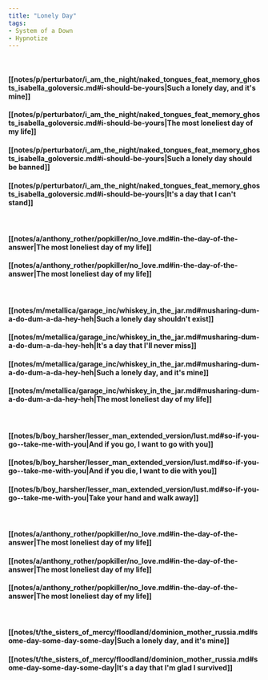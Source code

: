 ```yaml
---
title: "Lonely Day"
tags:
- System of a Down
- Hypnotize
---
```

&nbsp;
#### [[notes/p/perturbator/i_am_the_night/naked_tongues_feat_memory_ghosts_isabella_goloversic.md#i-should-be-yours|Such a lonely day, and it's mine]]
#### [[notes/p/perturbator/i_am_the_night/naked_tongues_feat_memory_ghosts_isabella_goloversic.md#i-should-be-yours|The most loneliest day of my life]]
#### [[notes/p/perturbator/i_am_the_night/naked_tongues_feat_memory_ghosts_isabella_goloversic.md#i-should-be-yours|Such a lonely day should be banned]]
#### [[notes/p/perturbator/i_am_the_night/naked_tongues_feat_memory_ghosts_isabella_goloversic.md#i-should-be-yours|It's a day that I can't stand]]
&nbsp;
#### [[notes/a/anthony_rother/popkiller/no_love.md#in-the-day-of-the-answer|The most loneliest day of my life]]
#### [[notes/a/anthony_rother/popkiller/no_love.md#in-the-day-of-the-answer|The most loneliest day of my life]]
&nbsp;
#### [[notes/m/metallica/garage_inc/whiskey_in_the_jar.md#musharing-dum-a-do-dum-a-da-hey-heh|Such a lonely day shouldn't exist]]
#### [[notes/m/metallica/garage_inc/whiskey_in_the_jar.md#musharing-dum-a-do-dum-a-da-hey-heh|It's a day that I'll never miss]]
#### [[notes/m/metallica/garage_inc/whiskey_in_the_jar.md#musharing-dum-a-do-dum-a-da-hey-heh|Such a lonely day, and it's mine]]
#### [[notes/m/metallica/garage_inc/whiskey_in_the_jar.md#musharing-dum-a-do-dum-a-da-hey-heh|The most loneliest day of my life]]
&nbsp;
#### [[notes/b/boy_harsher/lesser_man_extended_version/lust.md#so-if-you-go--take-me-with-you|And if you go, I want to go with you]]
#### [[notes/b/boy_harsher/lesser_man_extended_version/lust.md#so-if-you-go--take-me-with-you|And if you die, I want to die with you]]
#### [[notes/b/boy_harsher/lesser_man_extended_version/lust.md#so-if-you-go--take-me-with-you|Take your hand and walk away]]
&nbsp;
#### [[notes/a/anthony_rother/popkiller/no_love.md#in-the-day-of-the-answer|The most loneliest day of my life]]
#### [[notes/a/anthony_rother/popkiller/no_love.md#in-the-day-of-the-answer|The most loneliest day of my life]]
#### [[notes/a/anthony_rother/popkiller/no_love.md#in-the-day-of-the-answer|The most loneliest day of my life]]
&nbsp;
#### [[notes/t/the_sisters_of_mercy/floodland/dominion_mother_russia.md#some-day-some-day-some-day|Such a lonely day, and it's mine]]
#### [[notes/t/the_sisters_of_mercy/floodland/dominion_mother_russia.md#some-day-some-day-some-day|It's a day that I'm glad I survived]]
